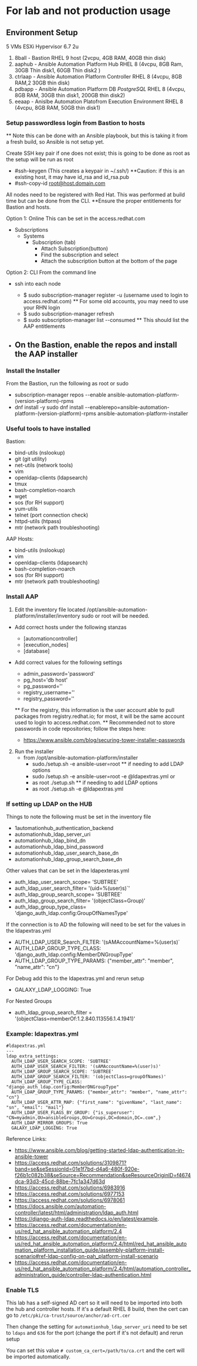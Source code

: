 # For lab and not production usage

## Environment Setup
5 VMs
ESXi Hypervisor 6.7 2u

 1. 8ball - Bastion RHEL 9 host (2vcpu, 4GB RAM, 40GB thin disk)
 2. aaphub - Ansible Automation Platform Hub RHEL 8 (4vcpu, 8GB Ram, 30GB Thin disk1, 60GB Thin disk2 )
 3. ctrlaap - Ansible Automation Platform Controller RHEL 8 (4vcpu, 8GB RAM,2 30GB thin disk)
 4. pdbapp - Ansible Automation Platform DB *PostgreSQL* RHEL 8 (4vcpu, 8GB RAM, 30GB thin disk1, 200GB thin disk2)
 5. eeaap - Anislbe Automation Platofrom Execution Environment RHEL 8 (4vcpu, 8GB RAM, 50GB thin disk1)

### Setup passwordless login from Bastion to hosts

** Note this can be done with an Ansible playbook, but this is taking it from a fresh build, so Ansible is not setup yet.

Create SSH key pair if one does not exist; this is going to be done as root as the setup will be run as root
- #ssh-keygen (This creates a keypair in ~/.ssh/)
  **Caution: if this is an existing host, it may have id_rsa and id_rsa.pub
- #ssh-copy-id root@host.domain.com

All nodes need to be registered with Red Hat.
This was performed at build time but can be done from the CLI.
  **Ensure the proper entitlements for Bastion and hosts.

Option 1: Online
This can be set in the access.redhat.com
- Subscriptions
  - Systems
    - Subscription (tab)
      - Attach Subscription(button)
      - Find the subscription and select
      - Attach the subscription button at the bottom of the page

Option 2: CLI
From the command line
- ssh into each node
  - $ sudo subscription-manager register -u (username used to login to access.redhat.com)
    ** For some old accounts, you may need to use your RHN login
  - $ sudo subscription-manager refresh
  - $ sudo subscription-manager list --consumed
    ** This should list the AAP entitlements

- On the Bastion, enable the repos and install the AAP installer
  -

### Install the Installer
From the Bastion, run the following as root or sudo
- subscription-manager repos --enable ansible-automation-platform-(version-platform)-rpms
- dnf install -y sudo dnf install --enablerepo=ansible-automation-platform-(version-platform)-rpms ansible-automation-platform-installer

### Useful tools to have installed
Bastion:
- bind-utils (nslookup)
- git (git utility)
- net-utils (network tools)
- vim
- openldap-clients (ldapsearch)
- tmux
- bash-completion-noarch
- wget
- sos (for RH support)
- yum-utils
- telnet (port connection check)
- httpd-utils (htpass)
- mtr (network path troubleshooting)

AAP Hosts:
- bind-utils (nslookup)
- vim
- openldap-clients (ldapsearch)
- bash-completion-noarch
- sos (for RH support)
- mtr (network path troubleshooting)

### Install AAP
1. Edit the inventory file located /opt/ansible-automation-platform/installer/inventory sudo or root will be needed.
  - Add correct hosts under the following stanzas
    - [automationcontroller]
    - [execution_nodes]
    - [database]
  - Add correct values for the following settings
    - admin_password='password'
    - pg_host='db host'
    - pg_password=''
    - registry_username=''
    - registry_password=''

    ** For the registry, this information is the user account able to pull packages from registry.redhat.io; for most, it will be the same account used to login to access.redhat.com.
    ** Recommended not to store passwords in code repositories; follow the steps here:
    - https://www.ansible.com/blog/securing-tower-installer-passwords

2. Run the installer
   - from /opt/ansible-automation-platform/installer
     - sudo./setup.sh -e ansible-user=root
    ** if needing to add LDAP options
     - sudo /setup.sh -e ansible-user=root -e @ldapextras.yml
     or
     - as root ./setup.sh
    ** if needing to add LDAP options
     - as root ./setup.sh -e @ldapextras.yml

### If setting up LDAP on the HUB
Things to note the following must be set in the inventory file
   - 1automationhub_authentication_backend
   - automationhub_ldap_server_uri
   - automationhub_ldap_bind_dn
   - automationhub_ldap_bind_password
   - automationhub_ldap_user_search_base_dn
   - automationhub_ldap_group_search_base_dn

Other values that can be set in the ldapexteras.yml
  - auth_ldap_user_search_scope= 'SUBTREE'
  - auth_ldap_user_search_filter= '(uid=%(user)s)`\'
  - auth_ldap_group_search_scope= 'SUBTREE'
  - auth_ldap_group_search_filter= '(objectClass=Group)'
  - auth_ldap_group_type_class= 'django_auth_ldap.config:GroupOfNamesType'


If the connection is to AD the following will need to be set for the values in the ldapextras.yml
  - AUTH_LDAP_USER_Search_FILTER: '(sAMAccountName=%(user)s)`
  - AUTH_LDAP_GROUP_TYPE_CLASS: 'django_auth_ldap.config:MemberDNGroupType'
  - AUTH_LDAP_GROUP_TYPE_PARAMS: {"member_attr": "member", "name_attr": "cn"}

For Debug add this to the ldapextras.yml and rerun setup
 - GALAXY_LDAP_LOGGING: True

For Nested Groups
- auth_ldap_group_search_filter = '(objectClass=memberOf:1.2.840.113556.1.4.1941)'

### Example: ldapextras.yml
```
#ldapextras.yml
---
ldap_extra_settings:
  AUTH_LDAP_USER_SEARCH_SCOPE: 'SUBTREE'
  AUTH_LDAP_USER_SEARCH_FILTER: '(sAMAccountName=%(user)s)'
  AUTH_LDAP_GROUP_SEARCH_SCOPE: 'SUBTREE'
  AUTH_LDAP_GROUP_SEARCH_FILTER: '(objectClass=groupOfNames)'
  AUTH_LDAP_GROUP_TYPE_CLASS: "django_auth_ldap.config:MemberDNGroupType"
  AUTH_LDAP_GROUP_TYPE_PARAMS: {"member_attr": "member", "name_attr": "cn"}
  AUTH_LDAP_USER_ATTR_MAP: {"first_name": "givenName", "last_name": "sn", "email": "mail"}
  AUTH_LDAP_USER_FLAGS_BY_GROUP: {"is_superuser": "CN=myadmin,OU=ansibleGroups,OU=Groups,DC=domain,DC=.com",}
  AUTH_LDAP_MIRROR_GROUPS: True
  GALAXY_LDAP_LOGGING: True
```
Reference Links:
- https://www.ansible.com/blog/getting-started-ldap-authentication-in-ansible-tower
- https://access.redhat.com/solutions/3109871?band=se&seSessionId=01e1f7bd-d4a6-480f-920e-f26b1c082b38&seSource=Recommendation&seResourceOriginID=f4674dca-93d3-45cd-88be-7fc1a347d63d
- https://access.redhat.com/solutions/6983916
- https://access.redhat.com/solutions/6977153
- https://access.redhat.com/solutions/6978061
- https://docs.ansible.com/automation-controller/latest/html/administration/ldap_auth.html
- https://django-auth-ldap.readthedocs.io/en/latest/example.
- https://access.redhat.com/documentation/en-us/red_hat_ansible_automation_platform/2.4
- https://access.redhat.com/documentation/en-us/red_hat_ansible_automation_platform/2.4/html/red_hat_ansible_automation_platform_installation_guide/assembly-platform-install-scenario#ref-ldap-config-on-pah_platform-install-scenario
- https://access.redhat.com/documentation/en-us/red_hat_ansible_automation_platform/2.4/html/automation_controller_administration_guide/controller-ldap-authentication.html

### Enable TLS
This lab has a self-signed AD cert so it will need to be imported into both the hub and controller hosts. If it's a default RHEL 8 build, then the cert can go to ```/etc/pki/ca-trust/source/anchor/ad-crt.cer ```

Then change the setting for ```automationhub_ldap_server_uri``` need to be set to ```ldaps``` and ```636``` for the port (change the port if it's not default) and rerun setup

You can set this value ```# custom_ca_cert=/path/to/ca.crt``` and the cert will be imported automatically.